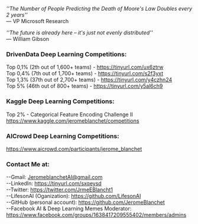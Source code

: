 *''The Number of People Predicting the Death of Moore's Law Doubles every 2 years''*   
― VP Microsoft Research   

*''The future is already here – it's just not evenly distributed''*   
― William Gibson   

### DrivenData Deep Learning Competitions:
Top 0,1% (2th out of 1,600+ teams) - https://tinyurl.com/ux6ztrw   
Top 0,4% (7th out of 1,700+ teams) - https://tinyurl.com/s2f3yxt   
Top 1,3% (37th out of 2,700+ teams) - https://tinyurl.com/y4czhn24   
Top 5% (46th out of 800+ teams) - https://tinyurl.com/y5al6ch9   

### Kaggle Deep Learning Competitions:   
Top 2% - Categorical Feature Encoding Challenge II   
https://www.kaggle.com/jeromeblanchet/competitions   

### AICrowd Deep Learning Competitions:
https://www.aicrowd.com/participants/jerome_blanchet   

### Contact Me at:
--Gmail: JeromeblanchetAI@gmail.com   
--LinkedIn: https://tinyurl.com/sxqeysd   
--Twitter: https://twitter.com/JrmeEBlancht1    
--LifesonAI (Oganization): https://github.com/LifesonAI   
--GitHub (personal account): https://github.com/JeromeBlanchet  
--Facebook AI & Deep Learning Memes Moderator: https://www.facebook.com/groups/1638417209555402/members/admins   
